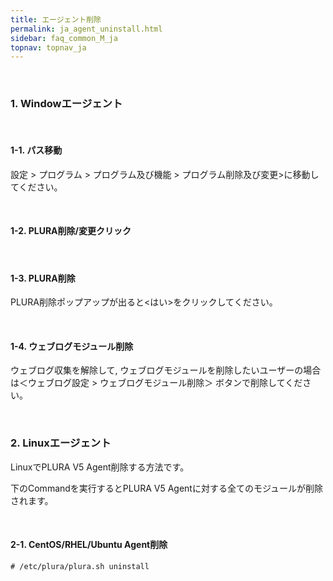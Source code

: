 ```yaml
---
title: エージェント削除
permalink: ja_agent_uninstall.html
sidebar: faq_common_M_ja
topnav: topnav_ja
---
```


<br />

### 1. Windowエージェント

<br />

#### 1-1. パス移動

設定 > プログラム > プログラム及び機能 > プログラム削除及び変更>に移動してください。

<br />

#### 1-2. PLURA削除/変更クリック

<!-- [![image](/docs/images/Faq/Agent/03.png)](/docs/images/Faq/Agent/03.png){: target="_blank"} -->

<br />

#### 1-3. PLURA削除

PLURA削除ポップアップが出ると<はい>をクリックしてください。

<!-- [![image](/docs/images/Faq/Agent/04.png)](/docs/images/Faq/Agent/04.png){: target="_blank"} -->

<br />

#### 1-4. ウェブログモジュール削除

ウェブログ収集を解除して, ウェブログモジュールを削除したいユーザーの場合は＜ウェブログ設定 > ウェブログモジュール削除＞ ボタンで削除してください。

<!-- [![image](/docs/images/Faq/Agent/05.png)](/docs/images/Faq/Agent/05.png){: target="_blank"} -->

<br />

### 2. Linuxエージェント

LinuxでPLURA V5 Agent削除する方法です。

下のCommandを実行するとPLURA V5 Agentに対する全てのモジュールが削除されます。

<br />

#### 2-1. CentOS/RHEL/Ubuntu Agent削除

``# /etc/plura/plura.sh uninstall``
